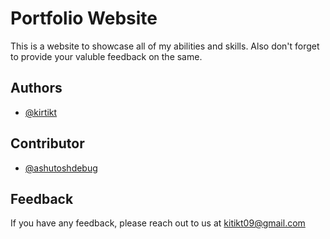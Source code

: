 
# Portfolio Website

This is a website to showcase all of my abilities and skills. Also don't forget to provide your valuble feedback on the same.


## Authors

- [@kirtikt](https://www.github.com/kirtikt)

## Contributor

- [@ashutoshdebug](https://www.github.com/ashutoshdebug)


## Feedback

If you have any feedback, please reach out to us at kitikt09@gmail.com

